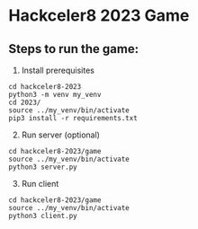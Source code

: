 # Hackceler8 2023 Game

## Steps to run the game:

1. Install prerequisites
```
cd hackceler8-2023
python3 -m venv my_venv
cd 2023/
source ../my_venv/bin/activate
pip3 install -r requirements.txt
```

2. Run server (optional)

```
cd hackceler8-2023/game
source ../my_venv/bin/activate
python3 server.py
```

3. Run client

```
cd hackceler8-2023/game
source ../my_venv/bin/activate
python3 client.py
```
